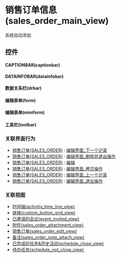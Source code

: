 # 销售订单信息(sales_order_main_view)  <!-- {docsify-ignore-all} -->


系统自动添加



## 控件
#### CAPTIONBAR(captionbar)
#### DATAINFOBAR(datainfobar)
#### 数据关系栏(drbar)
#### 编辑表单(form)
#### 编辑表单(miniform)
#### 工具栏(toolbar)


### 关联界面行为
  * [销售订单(SALES_ORDER)](module/crm/sales_order) : [编辑界面_下一个记录](module/crm/sales_order#界面行为)
  * [销售订单(SALES_ORDER)](module/crm/sales_order) : [编辑界面_删除并退出操作](module/crm/sales_order#界面行为)
  * [销售订单(SALES_ORDER)](module/crm/sales_order) : [编辑](module/crm/sales_order#界面行为)
  * [销售订单(SALES_ORDER)](module/crm/sales_order) : [编辑界面_拷贝操作](module/crm/sales_order#界面行为)
  * [销售订单(SALES_ORDER)](module/crm/sales_order) : [编辑界面_上一个记录](module/crm/sales_order#界面行为)
  * [销售订单(SALES_ORDER)](module/crm/sales_order) : [编辑界面_退出操作](module/crm/sales_order#界面行为)

### 关联视图
  * [时间轴(activitiy_time_line_view)](app/view/activitiy_time_line_view)
  * [链接(custom_button_grid_view)](app/view/custom_button_grid_view)
  * [已邀请的会议(event_invited_view)](app/view/event_invited_view)
  * [附件(sales_order_attachment_view)](app/view/sales_order_attachment_view)
  * [销售订单(sales_order_edit_view)](app/view/sales_order_edit_view)
  * [备注(sales_order_note_attach_view)](app/view/sales_order_note_attach_view)
  * [已完成的任务&历史活动(schedule_close_view)](app/view/schedule_close_view)
  * [待办任务(schedule_not_close_view)](app/view/schedule_not_close_view)

<script>
 const { createApp } = Vue
  createApp({
    data() {
      return {

      }
    }
  }).use(ElementPlus).mount('#app')
</script>